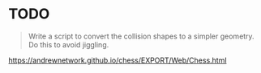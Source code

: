 
# TODO

> Write a script to convert the collision shapes to a simpler geometry. Do this to avoid jiggling. 

https://andrewnetwork.github.io/chess/EXPORT/Web/Chess.html
